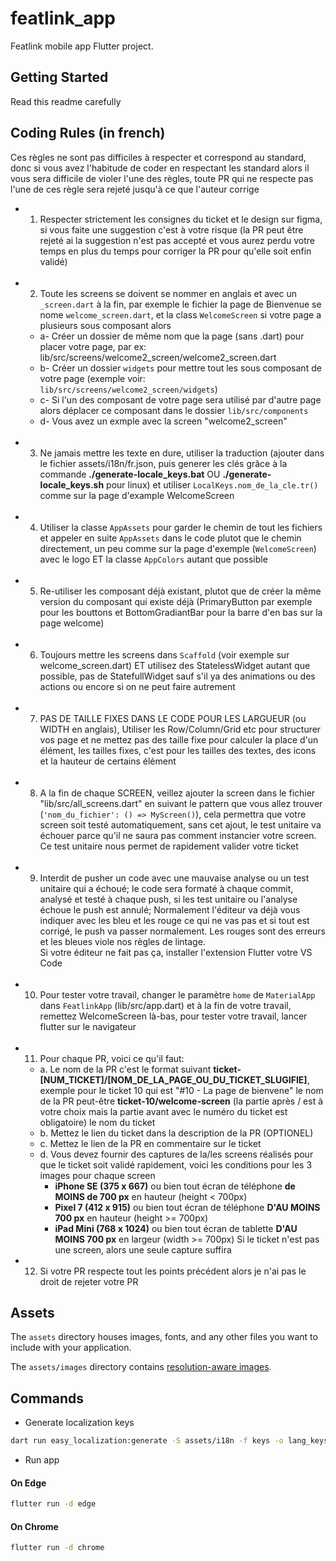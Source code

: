 # featlink_app

Featlink mobile app Flutter project.

## Getting Started

Read this readme carefully

## Coding Rules (in french)

Ces règles ne sont pas difficiles à respecter et correspond au standard, donc si vous avez l'habitude de coder en respectant les standard alors il vous sera difficile de violer l'une des règles, toute PR qui ne respecte pas l'une de ces règle sera rejeté jusqu'à ce que l'auteur corrige

- 1. Respecter strictement les consignes du ticket et le design sur figma, si vous faite une suggestion c'est à votre risque (la PR peut être rejeté ai la suggestion n'est pas accepté et vous aurez perdu votre temps en plus du temps pour corriger la PR pour qu'elle soit enfin validé) <br /> <br />

- 2. Toute les screens se doivent se nommer en anglais et avec un `_screen.dart` à la fin, par exemple le fichier la page de Bienvenue se nome `welcome_screen.dart`, et la class `WelcomeScreen` si votre page a plusieurs sous composant alors

  - a- Créer un dossier de même nom que la page (sans .dart) pour placer votre page, par ex: lib/src/screens/welcome2_screen/welcome2_screen.dart <br />
  - b- Créer un dossier `widgets` pour mettre tout les sous composant de votre page (exemple voir: `lib/src/screens/welcome2_screen/widgets`) <br />
  - c- Si l'un des composant de votre page sera utilisé par d'autre page alors déplacer ce composant dans le dossier `lib/src/components` <br />
  - d- Vous avez un exmple avec la screen "welcome2_screen"
    <br /> <br />

- 3. Ne jamais mettre les texte en dure, utiliser la traduction (ajouter dans le fichier assets/i18n/fr.json, puis generer les clés grâce à la commande **./generate-locale_keys.bat** OU **./generate-locale_keys.sh** pour linux) et utiliser `LocalKeys.nom_de_la_cle.tr()` comme sur la page d'example WelcomeScreen <br /> <br />

- 4. Utiliser la classe `AppAssets` pour garder le chemin de tout les fichiers et appeler en suite `AppAssets` dans le code plutot que le chemin directement, un peu comme sur la page d'exemple (`WelcomeScreen`) avec le logo ET la classe `AppColors` autant que possible<br /> <br />

- 5. Re-utiliser les composant déjà existant, plutot que de créer la même version du composant qui existe déjà (PrimaryButton par exemple pour les bouttons et BottomGradiantBar pour la barre d'en bas sur la page welcome) <br /> <br />

- 6. Toujours mettre les screens dans `Scaffold` (voir exemple sur welcome_screen.dart) ET utilisez des StatelessWidget autant que possible, pas de StatefullWidget sauf s'il ya des animations ou des actions ou encore si on ne peut faire autrement <br /> <br />

- 7. PAS DE TAILLE FIXES DANS LE CODE POUR LES LARGUEUR (ou WIDTH en anglais), Utiliser les Row/Column/Grid etc pour structurer vos page et ne mettez pas des taille fixe pour calculer la place d'un élément, les tailles fixes, c'est pour les tailles des textes, des icons et la hauteur de certains élément <br /> <br />

- 8. A la fin de chaque SCREEN, veillez ajouter la screen dans le fichier "lib/src/all_screens.dart" en suivant le pattern que vous allez trouver (`'nom_du_fichier': () => MyScreen()`), cela permettra que votre screen soit testé automatiquement, sans cet ajout, le test unitaire va échouer parce qu'il ne saura pas comment instancier votre screen. Ce test unitaire nous permet de rapidement valider votre ticket <br /> <br />

- 9. Interdit de pusher un code avec une mauvaise analyse ou un test unitaire qui a échoué; le code sera formaté à chaque commit, analysé et testé à chaque push, si les test unitaire ou l'analyse échoue le push est annulé; Normalement l'éditeur va déjà vous indiquer avec les bleu et les rouge ce qui ne vas pas et si tout est corrigé, le push va passer normalement. Les rouges sont des erreurs et les bleues viole nos règles de lintage. <br />
     Si votre éditeur ne fait pas ça, installer l'extension Flutter votre VS Code <br /> <br />

- 10. Pour tester votre travail, changer le paramètre `home` de `MaterialApp` dans `FeatlinkApp` (lib/src/app.dart) et à la fin de votre travail, remettez WelcomeScreen là-bas, pour tester votre travail, lancer flutter sur le navigateur <br /> <br />

- 11. Pour chaque PR, voici ce qu'il faut:

  - a. Le nom de la PR c'est le format suivant **ticket-[NUM_TICKET]/[NOM_DE_LA_PAGE_OU_DU_TICKET_SLUGIFIE]**, exemple pour le ticket 10 qui est "#10 - La page de bienvene" le nom de la PR peut-être **ticket-10/welcome-screen** (la partie après / est à votre choix mais la partie avant avec le numéro du ticket est obligatoire) le nom du ticket
  - b. Mettez le lien du ticket dans la description de la PR (OPTIONEL)
  - c. Mettez le lien de la PR en commentaire sur le ticket
  - d. Vous devez fournir des captures de la/les screens réalisés pour que le ticket soit validé rapidement, voici les conditions pour les 3 images pour chaque screen
    - **iPhone SE (375 x 667)** ou bien tout écran de téléphone **de MOINS de 700 px** en hauteur (height < 700px)
    - **Pixel 7 (412 x 915)** ou bien tout écran de téléphone **D'AU MOINS 700 px** en hauteur (height >= 700px)
    - **iPad Mini (768 x 1024)** ou bien tout écran de tablette **D'AU MOINS 700 px** en largeur (width >= 700px)
     Si le ticket n'est pas une screen, alors une seule capture suffira

- 12. Si votre PR respecte tout les points précédent alors je n'ai pas le droit de rejeter votre PR

## Assets

The `assets` directory houses images, fonts, and any other files you want to
include with your application.

The `assets/images` directory contains [resolution-aware
images](https://flutter.dev/docs/development/ui/assets-and-images#resolution-aware).

## Commands

- Generate localization keys

```sh
dart run easy_localization:generate -S assets/i18n -f keys -o lang_keys.g.dart
```

- Run app

#### On Edge

```sh
flutter run -d edge
```

#### On Chrome

```sh
flutter run -d chrome
```
